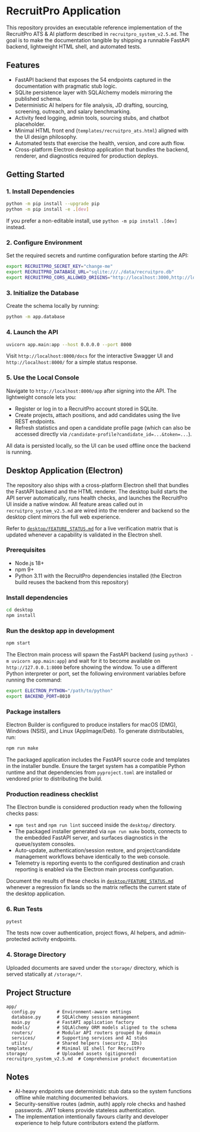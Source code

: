 # RecruitPro Application

This repository provides an executable reference implementation of the RecruitPro ATS & AI platform described in `recruitpro_system_v2.5.md`. The goal is to make the documentation tangible by shipping a runnable FastAPI backend, lightweight HTML shell, and automated tests.

## Features

- FastAPI backend that exposes the 54 endpoints captured in the documentation with pragmatic stub logic.
- SQLite persistence layer with SQLAlchemy models mirroring the published schema.
- Deterministic AI helpers for file analysis, JD drafting, sourcing, screening, outreach, and salary benchmarking.
- Activity feed logging, admin tools, sourcing stubs, and chatbot placeholder.
- Minimal HTML front end (`templates/recruitpro_ats.html`) aligned with the UI design philosophy.
- Automated tests that exercise the health, version, and core auth flow.
- Cross-platform Electron desktop application that bundles the backend, renderer, and diagnostics required for production deploys.

## Getting Started

### 1. Install Dependencies

```bash
python -m pip install --upgrade pip
python -m pip install -e .[dev]
```

If you prefer a non-editable install, use `python -m pip install .[dev]` instead.

### 2. Configure Environment

Set the required secrets and runtime configuration before starting the API:

```bash
export RECRUITPRO_SECRET_KEY="change-me"
export RECRUITPRO_DATABASE_URL="sqlite:///./data/recruitpro.db"
export RECRUITPRO_CORS_ALLOWED_ORIGINS="http://localhost:3000,http://localhost:8000"
```

### 3. Initialize the Database

Create the schema locally by running:

```bash
python -m app.database
```

### 4. Launch the API

```bash
uvicorn app.main:app --host 0.0.0.0 --port 8000
```

Visit `http://localhost:8000/docs` for the interactive Swagger UI and `http://localhost:8000/` for a simple status response.

### 5. Use the Local Console

Navigate to `http://localhost:8000/app` after signing into the API. The lightweight console lets you:

- Register or log in to a RecruitPro account stored in SQLite.
- Create projects, attach positions, and add candidates using the live REST endpoints.
- Refresh statistics and open a candidate profile page (which can also be accessed directly via `/candidate-profile?candidate_id=...&token=...`).

All data is persisted locally, so the UI can be used offline once the backend is running.

## Desktop Application (Electron)

The repository also ships with a cross-platform Electron shell that bundles the FastAPI backend and the HTML renderer. The desktop build starts the API server automatically, runs health checks, and launches the RecruitPro UI inside a native window. All feature areas called out in `recruitpro_system_v2.5.md` are wired into the renderer and backend so the desktop client mirrors the full web experience.

Refer to [`desktop/FEATURE_STATUS.md`](desktop/FEATURE_STATUS.md) for a live verification matrix that is updated whenever a capability is validated in the Electron shell.

### Prerequisites

- Node.js 18+
- npm 9+
- Python 3.11 with the RecruitPro dependencies installed (the Electron build reuses the backend from this repository)

### Install dependencies

```bash
cd desktop
npm install
```

### Run the desktop app in development

```bash
npm start
```

The Electron main process will spawn the FastAPI backend (using `python3 -m uvicorn app.main:app`) and wait for it to become available on `http://127.0.0.1:8000` before showing the window. To use a different Python interpreter or port, set the following environment variables before running the command:

```bash
export ELECTRON_PYTHON="/path/to/python"
export BACKEND_PORT=8010
```

### Package installers

Electron Builder is configured to produce installers for macOS (DMG), Windows (NSIS), and Linux (AppImage/Deb). To generate distributables, run:

```bash
npm run make
```

The packaged application includes the FastAPI source code and templates in the installer bundle. Ensure the target system has a compatible Python runtime and that dependencies from `pyproject.toml` are installed or vendored prior to distributing the build.

### Production readiness checklist

The Electron bundle is considered production ready when the following checks pass:

- `npm test` and `npm run lint` succeed inside the `desktop/` directory.
- The packaged installer generated via `npm run make` boots, connects to the embedded FastAPI server, and surfaces diagnostics in the queue/system consoles.
- Auto-update, authentication/session restore, and project/candidate management workflows behave identically to the web console.
- Telemetry is reporting events to the configured destination and crash reporting is enabled via the Electron main process configuration.

Document the results of these checks in [`desktop/FEATURE_STATUS.md`](desktop/FEATURE_STATUS.md) whenever a regression fix lands so the matrix reflects the current state of the desktop application.

### 6. Run Tests

```bash
pytest
```

The tests now cover authentication, project flows, AI helpers, and admin-protected activity endpoints.

### 4. Storage Directory

Uploaded documents are saved under the `storage/` directory, which is served statically at `/storage/*`.

## Project Structure

```
app/
  config.py        # Environment-aware settings
  database.py      # SQLAlchemy session management
  main.py          # FastAPI application factory
  models/          # SQLAlchemy ORM models aligned to the schema
  routers/         # Modular API routers grouped by domain
  services/        # Supporting services and AI stubs
  utils/           # Shared helpers (security, IDs)
templates/         # Minimal UI shell for RecruitPro
storage/           # Uploaded assets (gitignored)
recruitpro_system_v2.5.md  # Comprehensive product documentation
```

## Notes

- AI-heavy endpoints use deterministic stub data so the system functions offline while matching documented behaviors.
- Security-sensitive routes (admin, auth) apply role checks and hashed passwords. JWT tokens provide stateless authentication.
- The implementation intentionally favours clarity and developer experience to help future contributors extend the platform.
